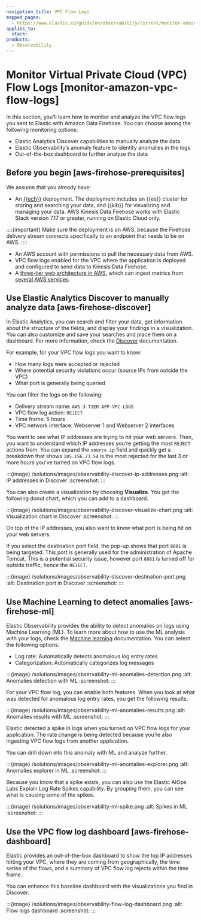 ```yaml
---
navigation_title: VPC Flow Logs
mapped_pages:
  - https://www.elastic.co/guide/en/observability/current/monitor-amazon-vpc-flow-logs.html
applies_to:
  stack:
products:
  - Observability
---
```




# Monitor Virtual Private Cloud (VPC) Flow Logs [monitor-amazon-vpc-flow-logs]


In this section, you’ll learn how to monitor and analyze the VPC flow logs you sent to Elastic with Amazon Data Firehose. You can choose among the following monitoring options:

* Elastic Analytics Discover capabilities to manually analyze the data
* Elastic Observability’s anomaly feature to identify anomalies in the logs
* Out-of-the-box dashboard to further analyze the data


## Before you begin [aws-firehose-prerequisites]

We assume that you already have:

* An [{{ech}}](https://cloud.elastic.co/registration?page=docs&placement=docs-body) deployment. The deployment includes an {{es}} cluster for storing and searching your data, and {{kib}} for visualizing and managing your data. AWS Kinesis Data Firehose works with Elastic Stack version 7.17 or greater, running on Elastic Cloud only.

::::{important}
Make sure the deployment is on AWS, because the Firehose delivery stream connects specifically to an endpoint that needs to be on AWS.
::::


* An AWS account with permissions to pull the necessary data from AWS.
* VPC flow logs enabled for the VPC where the application is deployed and configured to send data to Kinesis Data Firehose.
* A [three-tier web architecture in AWS](https://github.com/aws-samples/aws-three-tier-web-architecture-workshop), which can ingest metrics from [several AWS services](https://docs.elastic.co/integrations/aws).


## Use Elastic Analytics Discover to manually analyze data [aws-firehose-discover]

In Elastic Analytics, you can search and filter your data, get information about the structure of the fields, and display your findings in a visualization. You can also customize and save your searches and place them on a dashboard. For more information, check the [Discover](/explore-analyze/discover.md) documentation.

For example, for your VPC flow logs you want to know:

* How many logs were accepted or rejected
* Where potential security violations occur (source IPs from outside the VPC)
* What port is generally being queried

You can filter the logs on the following:

* Delivery stream name: `AWS-3-TIER-APP-VPC-LOGS`
* VPC flow log action: `REJECT`
* Time frame: 5 hours
* VPC network interface: Webserver 1 and Webserver 2 interfaces

You want to see what IP addresses are trying to hit your web servers. Then, you want to understand which IP addresses you’re getting the most `REJECT` actions from. You can expand the `source.ip` field and quickly get a breakdown that shows `185.156.73.54` is the most rejected for the last 3 or more hours you’ve turned on VPC flow logs.

:::{image} /solutions/images/observability-discover-ip-addresses.png
:alt: IP addresses in Discover
:screenshot:
:::

You can also create a visualization by choosing **Visualize**. You get the following donut chart, which you can add to a dashboard.

:::{image} /solutions/images/observability-discover-visualize-chart.png
:alt: Visualization chart in Discover
:screenshot:
:::

On top of the IP addresses, you also want to know what port is being hit on your web servers.

If you select the destination port field, the pop-up shows that port `8081` is being targeted. This port is generally used for the administration of Apache Tomcat. This is a potential security issue, however port `8081` is turned off for outside traffic, hence the `REJECT`.

:::{image} /solutions/images/observability-discover-destination-port.png
:alt: Destination port in Discover
:screenshot:
:::


## Use Machine Learning to detect anomalies [aws-firehose-ml]

Elastic Observability provides the ability to detect anomalies on logs using Machine Learning (ML). To learn more about how to use the ML analysis with your logs, check the [Machine learning](/explore-analyze/machine-learning/machine-learning-in-kibana.md) documentation. You can select the following options:

* Log rate: Automatically detects anomalous log entry rates
* Categorization: Automatically categorizes log messages

:::{image} /solutions/images/observability-ml-anomalies-detection.png
:alt: Anomalies detection with ML
:screenshot:
:::

For your VPC flow log, you can enable both features. When you look at what was detected for anomalous log entry rates, you get the following results:

:::{image} /solutions/images/observability-ml-anomalies-results.png
:alt: Anomalies results with ML
:screenshot:
:::

Elastic detected a spike in logs when you turned on VPC flow logs for your application. The rate change is being detected because you’re also ingesting VPC flow logs from another application.

You can drill down into this anomaly with ML and analyze further.

:::{image} /solutions/images/observability-ml-anomalies-explorer.png
:alt: Anomalies explorer in ML
:screenshot:
:::

Because you know that a spike exists, you can also use the Elastic AIOps Labs Explain Log Rate Spikes capability. By grouping them, you can see what is causing some of the spikes.

:::{image} /solutions/images/observability-ml-spike.png
:alt: Spikes in ML
:screenshot:
:::


## Use the VPC flow log dashboard [aws-firehose-dashboard]

Elastic provides an out-of-the-box dashboard to show the top IP addresses hitting your VPC, where they are coming from geographically, the time series of the flows, and a summary of VPC flow log rejects within the time frame.

You can enhance this baseline dashboard with the visualizations you find in Discover.

:::{image} /solutions/images/observability-flow-log-dashboard.png
:alt: Flow logs dashboard
:screenshot:
:::

